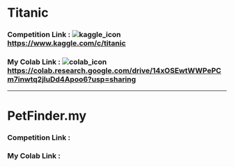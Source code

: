 # Titanic

### Competition Link : ![kaggle_icon](https://user-images.githubusercontent.com/65440674/132119508-e18bc94a-3bf6-445c-a0be-65da88dc6aed.png)https://www.kaggle.com/c/titanic


### My Colab Link : ![colab_icon](https://user-images.githubusercontent.com/65440674/132119428-ce202e85-35f2-498f-9c74-017ea911225c.png) https://colab.research.google.com/drive/14xOSEwtWWPePCm7inwtq2jluDd4Apoo6?usp=sharing

---

# PetFinder.my

### Competition Link :


### My Colab Link :
